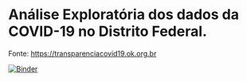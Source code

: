 #  Análise Exploratória dos dados da COVID-19 no Distrito Federal.

Fonte: https://transparenciacovid19.ok.org.br

[![Binder](https://mybinder.org/badge_logo.svg)](https://mybinder.org/v2/gh/FNFR/COVID-19_DF/master)

